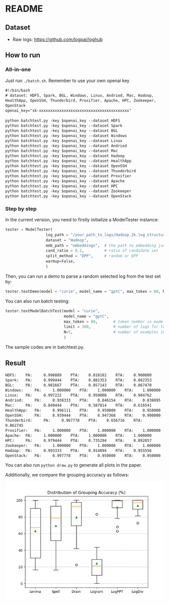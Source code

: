 # README

## Dataset

- Raw logs: https://github.com/logpai/loghub


## How to run

### All-in-one

Just run `./batch.sh`. Remember to use your own openai key

```shell
#!/bin/bash
# dataset: HDFS, Spark, BGL, Windows, Linux, Andriod, Mac, Hadoop, HealthApp, OpenSSH, Thunderbird, Proxifier, Apache, HPC, Zookeeper, OpenStack
openai_key="sk-xxxxxxxxxxxxxxxxxxxxxxxxxxxxxxxxxxxxxxxx"

python batchtest.py -key $openai_key --dataset HDFS
python batchtest.py -key $openai_key --dataset Spark
python batchtest.py -key $openai_key --dataset BGL
python batchtest.py -key $openai_key --dataset Windows
python batchtest.py -key $openai_key --dataset Linux
python batchtest.py -key $openai_key --dataset Andriod
python batchtest.py -key $openai_key --dataset Mac
python batchtest.py -key $openai_key --dataset Hadoop
python batchtest.py -key $openai_key --dataset HealthApp
python batchtest.py -key $openai_key --dataset OpenSSH
python batchtest.py -key $openai_key --dataset Thunderbird
python batchtest.py -key $openai_key --dataset Proxifier
python batchtest.py -key $openai_key --dataset Apache
python batchtest.py -key $openai_key --dataset HPC
python batchtest.py -key $openai_key --dataset Zookeeper
python batchtest.py -key $openai_key --dataset OpenStack
```

### Step by step

In the current version, you need to firstly initialize a ModelTester instance:

```python
tester = ModelTester(
                  log_path = "/your_path_to_logs/Hadoop_2k.log_structured.csv",
                  dataset = "Hadoop",
                  emb_path = "embeddings",	# the path to embedding json files   
                  cand_ratio = 0.2,       	# ratio of candidate set
                  split_method = "DPP",   	# random or DPP
                  warmup=False,
                  )
```

Then, you can run a demo to parse a random selected log from the test set by:

```python
tester.textDemo(model = "curie", model_name = "gptC", max_token = 60, N=5)
```

You can also run batch testing:

```python
tester.textModelBatchTest(model = "curie", 
                          model_name = "gptC", 
                          max_token = 80,       # token number in model response
                          limit = 100,          # number of logs for testing, <= 2000*(1-cand_ratio)
                          N=5,                  # number of examples in the prompt
                          )
```

The sample codes are in batchtest.py.

## Result

```
HDFS:	 PA:	 0.998889	 PTA:	 0.818182	 RTA:	 0.900000
Spark:	 PA:	 0.999444	 PTA:	 0.882353	 RTA:	 0.882353
BGL:	 PA:	 0.981667	 PTA:	 0.857143	 RTA:	 0.867470
Windows:	 PA:	 1.000000	 PTA:	 1.000000	 RTA:	 1.000000
Linux:	 PA:	 0.997222	 PTA:	 0.950000	 RTA:	 0.904762
Andriod:	 PA:	 0.938333	 PTA:	 0.846154	 RTA:	 0.838095
Mac:	 PA:	 0.849444	 PTA:	 0.587814	 RTA:	 0.616541
HealthApp:	 PA:	 0.996111	 PTA:	 0.950000	 RTA:	 0.950000
OpenSSH:	 PA:	 0.939444	 PTA:	 0.947368	 RTA:	 0.900000
Thunderbird:	 PA:	 0.967778	 PTA:	 0.656716	 RTA:	 0.862745
Proxifier:	 PA:	 1.000000	 PTA:	 1.000000	 RTA:	 1.000000
Apache:	 PA:	 1.000000	 PTA:	 1.000000	 RTA:	 1.000000
HPC:	 PA:	 0.979444	 PTA:	 0.735294	 RTA:	 0.892857
Zookeeper:	 PA:	 1.000000	 PTA:	 1.000000	 RTA:	 1.000000
Hadoop:	 PA:	 0.993333	 PTA:	 0.914894	 RTA:	 0.955556
OpenStack:	 PA:	 0.997778	 PTA:	 0.950000	 RTA:	 0.950000
```

You can also run `python draw.py` to generate all plots in the paper.

Additionally, we compare the grouping accuracy as follows:

<img src="\pictures\box_GA.png" alt="box_GA" style="zoom: 80%;" />